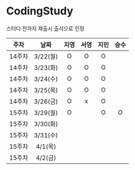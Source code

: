# CodingStudy

스터디 전까지 제출시 출석으로 인정

|주차|날짜|지영|서영|지민|승수|
|--------|:-------:|:-------:|:-------:|:-------:|:-------:|
|14주차|3/22(월)|O|O|O||
|14주차|3/23(화)|O|O|O||
|14주차|3/24(수)|O|O|O||
|14주차|3/25(목)|O|O|O||
|14주차|3/26(금)|O|x|O||
|15주차|3/29(월)|O||O|O|
|15주차|3/30(화)|||||
|15주차|3/31(수)|||||
|15주차|4/1(목)|||||
|15주차|4/2(금)|||||



